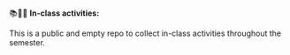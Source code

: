 📚📖📝 **In-class activities:**


 This is a public and empty repo to collect in-class activities throughout the semester.
